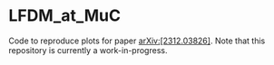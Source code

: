 # LFDM_at_MuC
Code to reproduce plots for paper [arXiv:[2312.03826]](https://arxiv.org/abs/2312.03826). Note that this repository is currently a work-in-progress.
